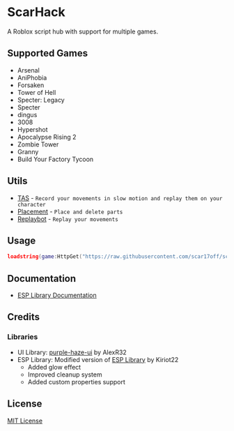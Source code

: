 # ScarHack

A Roblox script hub with support for multiple games.

## Supported Games

- Arsenal
- AniPhobia
- Forsaken
- Tower of Hell
- Specter: Legacy
- Specter
- dingus
- 3008
- Hypershot
- Apocalypse Rising 2
- Zombie Tower
- Granny
- Build Your Factory Tycoon

## Utils
- [TAS](utils/tas.lua) - `Record your movements in slow motion and replay them on your character`
- [Placement](utils/placement.lua) - `Place and delete parts`
- [Replaybot](utils/replaybot.lua) - `Replay your movements`

## Usage

```lua
loadstring(game:HttpGet("https://raw.githubusercontent.com/scar17off/scarhack/refs/heads/main/main.lua"))()
```

## Documentation
- [ESP Library Documentation](libraries/ESP.md)

## Credits

### Libraries
- UI Library: [purple-haze-ui](https://github.com/Averiias/purple-haze-pf) by AlexR32 
- ESP Library: Modified version of [ESP Library](https://kiriot22.com/releases/ESP.lua) by Kiriot22
  - Added glow effect
  - Improved cleanup system
  - Added custom properties support

## License
[MIT License](LICENSE.md)